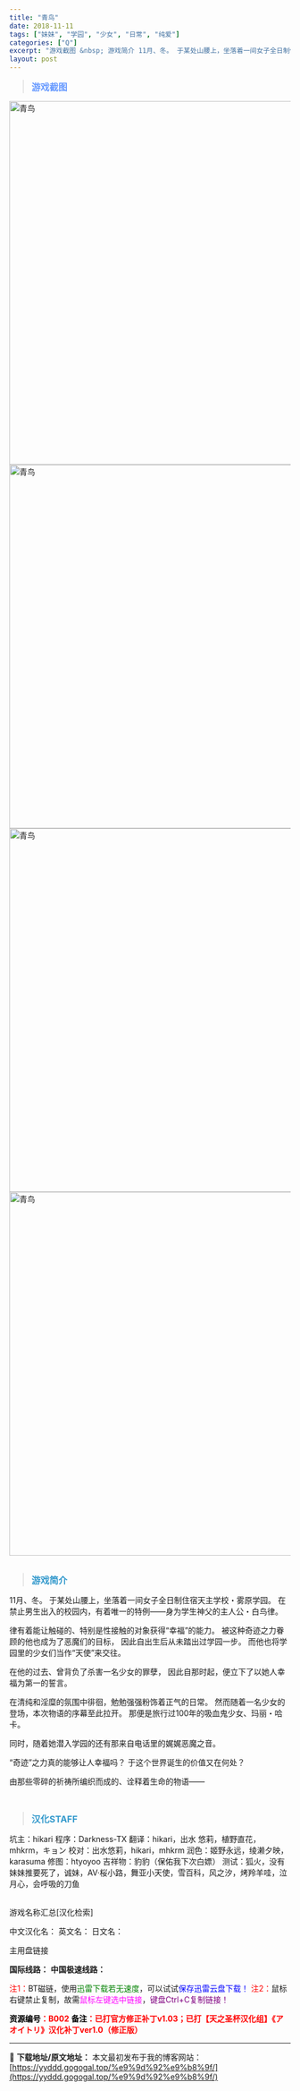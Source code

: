 ```yaml
---
title: "青鸟"
date: 2018-11-11
tags: ["妹妹", "学园", "少女", "日常", "纯爱"]
categories: ["Q"]
excerpt: "游戏截图 &nbsp; 游戏简介 11月、冬。 于某处山腰上，坐落着一间女子全日制住宿天主学校・雾原学园。 在禁止男生出入的校园内，有着唯一的特例——身为学生神父的主人公・白鸟律。 律有着能让触碰的、特别是性接触的对象获得“幸福”的能力。 被这种奇迹之力眷顾的他也成为了恶魔们的目标， 因此自出生后从&hellip;"
layout: post
---
```


<div>
<blockquote><b><span style="font-size: 12pt; color: #6699ff;">游戏截图</span></b></blockquote>
<div><img title="点击放大" src="https://yyddd.gogogal.top/wp-content/uploads/2025/04/20250430_6811f1a418ad8.webp" alt="青鸟" width="650" /></div>
<div><img title="点击放大" src="https://yyddd.gogogal.top/wp-content/uploads/2025/04/20250430_6811f1a5ab158.webp" alt="青鸟" width="650" /></div>
<div><img title="点击放大" src="https://yyddd.gogogal.top/wp-content/uploads/2025/04/20250430_6811f1a7e6be2.webp" alt="青鸟" width="650" /></div>
<div><img title="点击放大" src="https://yyddd.gogogal.top/wp-content/uploads/2025/04/20250430_6811f1a96f7e1.webp" alt="青鸟" width="650" /></div>
&nbsp;
<blockquote><b><span style="font-size: 12pt; color: #3399cc;">游戏简介</span></b></blockquote>
<div>11月、冬。
于某处山腰上，坐落着一间女子全日制住宿天主学校・雾原学园。
在禁止男生出入的校园内，有着唯一的特例——身为学生神父的主人公・白鸟律。

律有着能让触碰的、特别是性接触的对象获得“幸福”的能力。
被这种奇迹之力眷顾的他也成为了恶魔们的目标，
因此自出生后从未踏出过学园一步。
而他也将学园里的少女们当作“天使”来交往。

在他的过去、曾背负了杀害一名少女的罪孽，
因此自那时起，便立下了以她人幸福为第一的誓言。

在清纯和淫糜的氛围中徘徊，勉勉强强粉饰着正气的日常。
然而随着一名少女的登场，本次物语的序幕至此拉开。
那便是旅行过100年的吸血鬼少女、玛丽・哈卡。

同时，随着她潜入学园的还有那来自电话里的娓娓恶魔之音。

“奇迹”之力真的能够让人幸福吗？
于这个世界诞生的价值又在何处？

由那些零碎的祈祷所编织而成的、诠释着生命的物语——</div>
&nbsp;
<blockquote><b><span style="font-size: 12pt; color: #3399cc;">汉化STAFF</span></b></blockquote>
<div>坑主：hikari
程序：Darkness-TX
翻译：hikari，出水 悠莉，植野直花，mhkrm，キョン
校对：出水悠莉，hikari，mhkrm
润色：姬野永远，绫濑夕映，karasuma
修图：htyoyoo
吉祥物：豹豹（保佑我下次白嫖）
测试：狐火，没有妹妹推要死了，诚妹，AV·桜小路，舞亚小天使，雪百科，风之汐，烤羚羊哇，泣月心，会呼吸的刀鱼</div>
&nbsp;

游戏名称汇总[汉化检索]

中文汉化名：
英文名：
日文名：
</div>
<div class="panel panel-primary">
<div class="panel-heading">主用盘链接</div>
<div class="panel-body">

<b>国际线路：</b>
<b>中国极速线路：</b>


<span style="color: #ff0000;">注1：</span>BT磁链，使用<span style="color: #008000;">迅雷下载若无速度</span>，可以试试<span style="color: #0000ff;">保存迅雷云盘下载！</span>
<span style="color: #ff0000;">注2：</span>鼠标右键禁止复制，故需<span style="color: #ff00ff;">鼠标左键选中链接</span>，<span style="color: #800080;">键盘Ctrl+C复制链接！</span>

</div>
<div class="panel-footer"><span style="color: #ff0000;"><b><span style="color: #000000;">资源编号</span>：B002</b></span>
<span style="color: #ff0000;"><b><span style="color: #000000;">备注</span>：已打官方修正补丁v1.03；已打【天之圣杯汉化组】《アオイトリ》汉化补丁ver1.0（修正版）</b></span></div>
</div>

---
📖 **下载地址/原文地址：** 本文最初发布于我的博客网站：[https://yyddd.gogogal.top/%e9%9d%92%e9%b8%9f/](https://yyddd.gogogal.top/%e9%9d%92%e9%b8%9f/)
